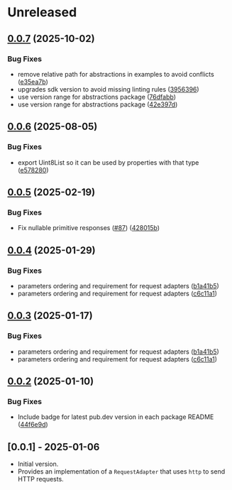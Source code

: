# Unreleased

## [0.0.7](https://github.com/microsoft/kiota-dart/compare/microsoft_kiota_http-v0.0.6...microsoft_kiota_http-v0.0.7) (2025-10-02)


### Bug Fixes

* remove relative path for abstractions in examples to avoid conflicts ([e35ea7b](https://github.com/microsoft/kiota-dart/commit/e35ea7b0773a49394b0386aa956cc3100e8db9c6))
* upgrades sdk version to avoid missing linting rules ([3956396](https://github.com/microsoft/kiota-dart/commit/3956396914955a24cd85bedb4361662c87bf365b))
* use version range for abstractions package ([76dfabb](https://github.com/microsoft/kiota-dart/commit/76dfabb7138531323557a827a6575110f3a4a2d7))
* use version range for abstractions package ([42e397d](https://github.com/microsoft/kiota-dart/commit/42e397dce1c8989434ebcdf391023b3f67f10801))

## [0.0.6](https://github.com/microsoft/kiota-dart/compare/microsoft_kiota_http-v0.0.5...microsoft_kiota_http-v0.0.6) (2025-08-05)


### Bug Fixes

* export Uint8List so it can be used by properties with that type ([e578280](https://github.com/microsoft/kiota-dart/commit/e5782807ff41b93d5348251695b3f1783ef28489))

## [0.0.5](https://github.com/microsoft/kiota-dart/compare/microsoft_kiota_http-v0.0.4...microsoft_kiota_http-v0.0.5) (2025-02-19)


### Bug Fixes

* Fix nullable primitive responses ([#87](https://github.com/microsoft/kiota-dart/issues/87)) ([428015b](https://github.com/microsoft/kiota-dart/commit/428015b7eebd7a15ca6326efb2ebc07efed3bcbf))

## [0.0.4](https://github.com/microsoft/kiota-dart/compare/microsoft_kiota_http-v0.0.3...microsoft_kiota_http-v0.0.4) (2025-01-29)


### Bug Fixes

* parameters ordering and requirement for request adapters ([b1a41b5](https://github.com/microsoft/kiota-dart/commit/b1a41b5d3e4c64655ae7b759aee00ed21ff6d8b7))
* parameters ordering and requirement for request adapters ([c6c11a1](https://github.com/microsoft/kiota-dart/commit/c6c11a17ec35c7a51fef6f234b06e6f6c9f44807))

## [0.0.3](https://github.com/microsoft/kiota-dart/compare/microsoft_kiota_http-v0.0.2...microsoft_kiota_http-v0.0.3) (2025-01-17)


### Bug Fixes

* parameters ordering and requirement for request adapters ([b1a41b5](https://github.com/microsoft/kiota-dart/commit/b1a41b5d3e4c64655ae7b759aee00ed21ff6d8b7))
* parameters ordering and requirement for request adapters ([c6c11a1](https://github.com/microsoft/kiota-dart/commit/c6c11a17ec35c7a51fef6f234b06e6f6c9f44807))

## [0.0.2](https://github.com/microsoft/kiota-dart/compare/microsoft_kiota_http-v0.0.1...microsoft_kiota_http-v0.0.2) (2025-01-10)


### Bug Fixes

* Include badge for latest pub.dev version in each package README ([44f6e9d](https://github.com/microsoft/kiota-dart/commit/44f6e9ddd486b70ca8e18a1a41df85d641f9561c))

## [0.0.1] - 2025-01-06

- Initial version.
- Provides an implementation of a `RequestAdapter` that uses `http` to send HTTP requests.
